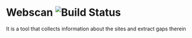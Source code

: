 # Webscan ![Build Status](http://webscan.esy.es/web.svg)
It is a tool that collects information about the sites and extract gaps therein
